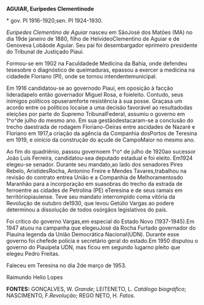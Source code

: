 **AGUIAR, Eurípedes Clementinode**

\* gov. PI 1916-1920;sen. PI 1924-1930.

*Eurípedes Clementino de Aguiar* nasceu em SãoJosé dos Matões (MA) no
dia 19de janeiro de 1880, filho de HelvídeoClementino de Aguiar e de
Genoveva Lobãode Aguiar. Seu pai foi desembargador eprimeiro presidente
do Tribunal de Justiçado Piauí.

Formou-se em 1902 na Faculdadede Medicina da Bahia, onde defendeu
tesesobre o diagnóstico de queimaduras, epassou a exercer a medicina na
cidadede Floriano (PI), onde se tornou intendentemunicipal.

Em 1916 candidatou-se ao governodo Piauí, em oposição à facção
lideradapelo então governador Miguel Rosa, e foieleito. Contudo, seus
inimigos políticos opuseramforte resistência à sua posse. Graçasa um
acordo entre os políticos locaise a uma decisão favorável ao
resultadodas eleições por parte do Supremo TribunalFederal, assumiu o
governo em 1^o^de julho do mesmo ano. Em sua gestãodestacaram-se a
conclusão do trecho daestrada de rodagem Floriano-Oeiras entre ascidades
de Nazaré e Floriano em 1917,a criação da agência da Companhia dosPortos
de Teresina em 1919, e oinício da construção do açude de CampoMaior no
mesmo ano.

Ao fim do quadriênio, passou governoem 1^o^ de julho de 1920ao sucessor
João Luís Ferreira, candidatou-sea deputado estadual e foi eleito.
Em1924 elegeu-se senador. Durante seu mandato,ao lado dos senadores
Pires Rebelo, AristidesRocha, Antonino Freire e Mendes Tavares,trabalhou
na revisão do contrato entrea União e a Companhia de Melhoramentosdo
Maranhão para a incorporação em suasobras do trecho da estrada de
ferroentre as cidades de Petrolina (PE) eTeresina e de seus ramais em
territóriopiauiense. Teve seu mandato interrompido coma vitória da
Revolução de outubro de1930, que levou Getúlio Vargas ao podere
determinou a dissolução de todos osórgãos legislativos do país.

Foi crítico do governo Vargas,em especial do Estado Novo (1937-1945).Em
1947 atuou na campanha que elegeuJosé da Rocha Furtado governador do
Piauína legenda da União Democrática Nacional(UDN). Durante esse governo
foi chefede polícia e secretário geral do estado.Em 1950 disputou o
governo do Piauípela UDN, mas ficou em segundo lugarno pleito que elegeu
Pedro Freitas.

Faleceu em Teresina no dia 2de março de 1953.

Raimundo Helio Lopes

**FONTES:** GONÇALVES, W. *Grande*; LEITENETO, L. *Catálogo biográfico*;
NASCIMENTO, F.*Revolução*; REGO NETO, H. *Fatos.*

